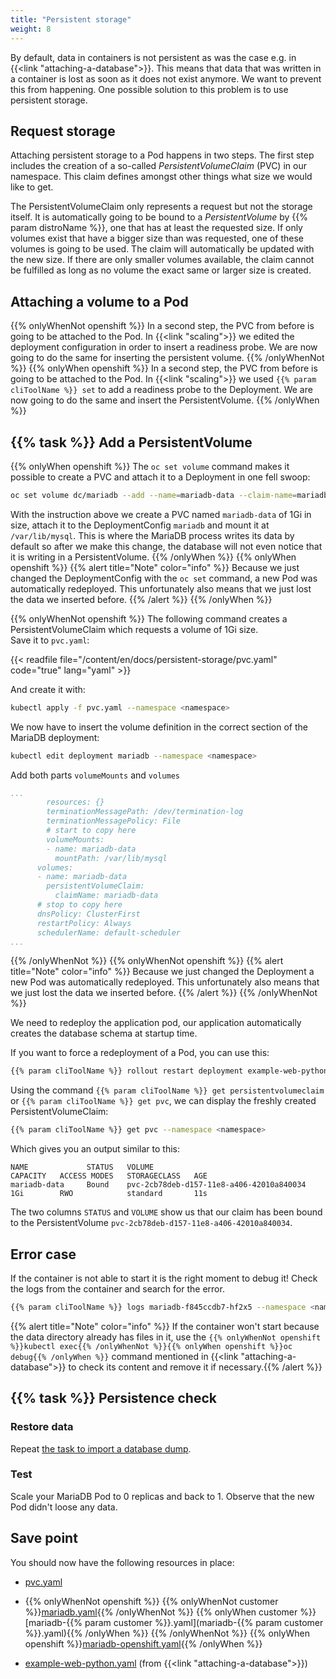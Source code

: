 ```yaml
---
title: "Persistent storage"
weight: 8
---
```


By default, data in containers is not persistent as was the case e.g. in {{<link "attaching-a-database">}}. This means that data that was written in a container is lost as soon as it does not exist anymore. We want to prevent this from happening. One possible solution to this problem is to use persistent storage.


## Request storage

Attaching persistent storage to a Pod happens in two steps. The first step includes the creation of a so-called _PersistentVolumeClaim_ (PVC) in our namespace. This claim defines amongst other things what size we would like to get.

The PersistentVolumeClaim only represents a request but not the storage itself. It is automatically going to be bound to a _PersistentVolume_ by {{% param distroName %}}, one that has at least the requested size. If only volumes exist that have a bigger size than was requested, one of these volumes is going to be used. The claim will automatically be updated with the new size. If there are only smaller volumes available, the claim cannot be fulfilled as long as no volume the exact same or larger size is created.


## Attaching a volume to a Pod

{{% onlyWhenNot openshift %}}
In a second step, the PVC from before is going to be attached to the Pod. In {{<link "scaling">}} we edited the deployment configuration in order to insert a readiness probe. We are now going to do the same for inserting the persistent volume.
{{% /onlyWhenNot %}}
{{% onlyWhen openshift %}}
In a second step, the PVC from before is going to be attached to the Pod. In {{<link "scaling">}} we used `{{% param cliToolName %}} set` to add a readiness probe to the Deployment. We are now going to do the same and insert the PersistentVolume.
{{% /onlyWhen %}}


## {{% task %}} Add a PersistentVolume

{{% onlyWhen openshift %}}
The `oc set volume` command makes it possible to create a PVC and attach it to a Deployment in one fell swoop:

```bash
oc set volume dc/mariadb --add --name=mariadb-data --claim-name=mariadb-data --type persistentVolumeClaim --mount-path=/var/lib/mysql --claim-size=1G --overwrite --namespace <namespace>
```

With the instruction above we create a PVC named `mariadb-data` of 1Gi in size, attach it to the DeploymentConfig `mariadb` and mount it at `/var/lib/mysql`. This is where the MariaDB process writes its data by default so after we make this change, the database will not even notice that it is writing in a PersistentVolume.
{{% /onlyWhen %}}
{{% onlyWhen openshift %}}
{{% alert title="Note" color="info" %}}
Because we just changed the DeploymentConfig with the `oc set` command, a new Pod was automatically redeployed. This unfortunately also means that we just lost the data we inserted before.
{{% /alert %}}
{{% /onlyWhen %}}

{{% onlyWhenNot openshift %}}
The following command creates a PersistentVolumeClaim which requests a volume of 1Gi size.  
Save it to `pvc.yaml`:

{{< readfile file="/content/en/docs/persistent-storage/pvc.yaml" code="true" lang="yaml" >}}

And create it with:

```bash
kubectl apply -f pvc.yaml --namespace <namespace>
```

We now have to insert the volume definition in the correct section of the MariaDB deployment:

```bash
kubectl edit deployment mariadb --namespace <namespace>
```

Add both parts `volumeMounts` and `volumes`

```yaml
...
        resources: {}
        terminationMessagePath: /dev/termination-log
        terminationMessagePolicy: File
        # start to copy here
        volumeMounts:
        - name: mariadb-data
          mountPath: /var/lib/mysql
      volumes:
      - name: mariadb-data
        persistentVolumeClaim:
          claimName: mariadb-data
      # stop to copy here
      dnsPolicy: ClusterFirst
      restartPolicy: Always
      schedulerName: default-scheduler
...
```
{{% /onlyWhenNot %}}
{{% onlyWhenNot openshift %}}
{{% alert title="Note" color="info" %}}
Because we just changed the Deployment a new Pod was automatically redeployed. This unfortunately also means that we just lost the data we inserted before.
{{% /alert %}}
{{% /onlyWhenNot %}}

We need to redeploy the application pod, our application automatically creates the database schema at startup time.

If you want to force a redeployment of a Pod, you can use this:

```bash
{{% param cliToolName %}} rollout restart deployment example-web-python --namespace <namespace>
```

Using the command `{{% param cliToolName %}} get persistentvolumeclaim` or `{{% param cliToolName %}} get pvc`, we can display the freshly created PersistentVolumeClaim:

```bash
{{% param cliToolName %}} get pvc --namespace <namespace>
```

Which gives you an output similar to this:

```
NAME             STATUS   VOLUME                                     CAPACITY   ACCESS MODES   STORAGECLASS   AGE
mariadb-data     Bound    pvc-2cb78deb-d157-11e8-a406-42010a840034   1Gi        RWO            standard       11s
```

The two columns `STATUS` and `VOLUME` show us that our claim has been bound to the PersistentVolume `pvc-2cb78deb-d157-11e8-a406-42010a840034`.


## Error case

If the container is not able to start it is the right moment to debug it!
Check the logs from the container and search for the error.

```bash
{{% param cliToolName %}} logs mariadb-f845ccdb7-hf2x5 --namespace <namespace>
```

{{% alert title="Note" color="info" %}}
If the container won't start because the data directory already has files in it, use the `{{% onlyWhenNot openshift %}}kubectl exec{{% /onlyWhenNot %}}{{% onlyWhen openshift %}}oc debug{{% /onlyWhen %}}` command mentioned in {{<link "attaching-a-database">}} to check its content and remove it if necessary.{{% /alert %}}


## {{% task %}} Persistence check


### Restore data

Repeat [the task to import a database dump](../attaching-a-database/#task-75-import-a-database-dump).


### Test

Scale your MariaDB Pod to 0 replicas and back to 1. Observe that the new Pod didn't loose any data.


## Save point

You should now have the following resources in place:

* [pvc.yaml](pvc.yaml)
* {{% onlyWhenNot openshift %}}
  {{% onlyWhenNot customer %}}[mariadb.yaml](mariadb.yaml){{% /onlyWhenNot %}}
  {{% onlyWhen customer %}}[mariadb-{{% param customer %}}.yaml](mariadb-{{% param customer %}}.yaml){{% /onlyWhen %}}
  {{% /onlyWhenNot %}}
  {{% onlyWhen openshift %}}[mariadb-openshift.yaml](mariadb-openshift.yaml){{% /onlyWhen %}}


* [example-web-python.yaml](../attaching-a-database/example-web-python.yaml) (from {{<link "attaching-a-database">}})
